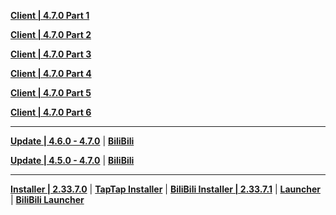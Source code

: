 **[Client | 4.7.0  Part 1](https://autopatchcn.yuanshen.com/client_app/download/pc_zip/20240524181110_KeC850jf18J0oRII/YuanShen_4.7.0.zip.001)**

**[Client | 4.7.0  Part 2](https://autopatchcn.yuanshen.com/client_app/download/pc_zip/20240524181110_KeC850jf18J0oRII/YuanShen_4.7.0.zip.002)**

**[Client | 4.7.0  Part 3](https://autopatchcn.yuanshen.com/client_app/download/pc_zip/20240524181110_KeC850jf18J0oRII/YuanShen_4.7.0.zip.003)**

**[Client | 4.7.0  Part 4](https://autopatchcn.yuanshen.com/client_app/download/pc_zip/20240524181110_KeC850jf18J0oRII/YuanShen_4.7.0.zip.004)**

**[Client | 4.7.0  Part 5](https://autopatchcn.yuanshen.com/client_app/download/pc_zip/20240524181110_KeC850jf18J0oRII/YuanShen_4.7.0.zip.005)**

**[Client | 4.7.0  Part 6](https://autopatchcn.yuanshen.com/client_app/download/pc_zip/20240524181110_KeC850jf18J0oRII/YuanShen_4.7.0.zip.006)**

---

**[Update | 4.6.0 - 4.7.0](https://autopatchcn.yuanshen.com/client_app/update/hk4e_cn/18/game_4.6.0_4.7.0_hdiff_xrMCwjTting6IubX.zip)** | **[BiliBili](https://autopatchcn.yuanshen.com/client_app/update/hk4e_cn/17/game_4.6.0_4.7.0_hdiff_8grAkfyz3i0YLJ9T.zip)**

**[Update | 4.5.0 - 4.7.0](https://autopatchcn.yuanshen.com/client_app/update/hk4e_cn/18/game_4.5.0_4.7.0_hdiff_Dgw4Eo0AxTXNq9Jk.zip)** | **[BiliBili](https://autopatchcn.yuanshen.com/client_app/update/hk4e_cn/17/game_4.5.0_4.7.0_hdiff_CMAl5kKuPaQWSmiz.zip)**

---

**[Installer | 2.33.7.0](https://autopatchcn.yuanshen.com/client_app/download/launcher/20240513153106_CxtO6QgUDHkivtex/mihoyo/yuanshen_setup_20240506162159.exe)** | **[TapTap Installer](https://autopatchcn.yuanshen.com/client_app/download/launcher/20240513153106_CxtO6QgUDHkivtex/taptap/yuanshen_setup_20240506162307.exe)** | **[BiliBili Installer | 2.33.7.1](https://pkg.biligame.com/games/yuanshen_setup_20240517230734/413738/yuanshen_setup_20240517230734.exe)** | **[Launcher](https://autopatchcn.yuanshen.com/client_app/update/hk4e_cn/18/update_20240506201351_fd19fc83MH0rqQSU.zip)** | **[BiliBili Launcher](https://autopatchcn.yuanshen.com/client_app/update/hk4e_cn/17/update_20240517224904_68ec4359XrpwJFq5.zip)**

<!--**[Cloud | 4.6.0]()** | **[Android Cloud | 4.6.0]()**-->
